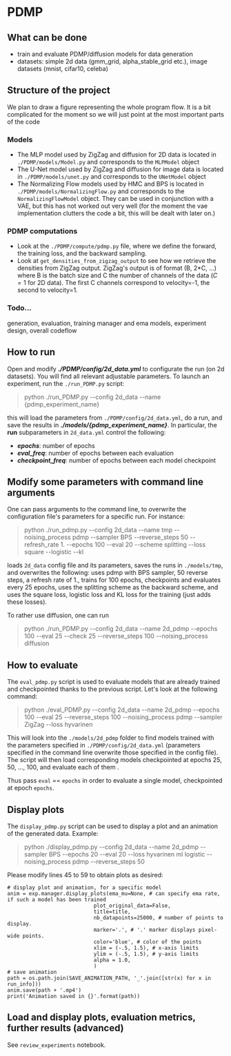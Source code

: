 # PDMP

## What can be done

* train and evaluate PDMP/diffusion models for data generation
* datasets: simple 2d data (gmm_grid, alpha_stable_grid etc.), image datasets (mnist, cifar10, celeba)

## Structure of the project

We plan to draw a figure representing the whole program flow. It is a bit complicated for the moment so we will just point at the most important parts of the code

### Models
* The MLP model used by ZigZag and diffusion for 2D data is located in `./PDMP/models/Model.py` and corresponds to the `MLPModel` object
* The U-Net model used by ZigZag and diffusion for image data is located in `./PDMP/models/unet.py` and corresponds to the `UNetModel` object
* The Normalizing Flow models used by HMC and BPS is located in `./PDMP/models/NormalizingFlow.py` and corresponds to the `NormalizingFlowModel` object. They can be used in conjunction with a VAE, but this has not worked out very well (for the moment the vae implementation clutters the code a bit, this will be dealt with later on.)

### PDMP computations
* Look at the `./PDMP/compute/pdmp.py` file, where we define the forward, the training loss, and the backward sampling.
* Look at `get_densities_from_zigzag_output` to see how we retrieve the densities from ZigZag output. ZigZag's output is of format (B, 2*C, ...) where B is the batch size and C the number of channels of the data ($C=1$ for 2D data). The first C channels correspond to velocity=-1, the second to velocity=1. 


### Todo...
generation, evaluation, training manager and ema models, experiment design, overall codeflow

## How to run

Open and modify ***./PDMP/config/2d_data.yml*** to configurate the run (on 2d datasets). You will find all relevant adjustable parameters. To launch an experiment, run the `./run_PDMP.py` script:

> python ./run_PDMP.py --config 2d_data --name {pdmp_experiment_name}

this will load the parameters from `./PDMP/config/2d_data.yml`, do a run, and save the results in ***./models/{pdmp_experiment_name}***. In particular, the **run** subparameters in `2d_data.yml` control the following:
* ***epochs***: number of epochs
* ***eval_freq***: number of epochs between each evaluation
* ***checkpoint_freq***: number of epochs between each model checkpoint

## Modify some parameters with command line arguments

One can pass arguments to the command line, to overwrite the configuration file's parameters for a specific run. For instance:

> python ./run_pdmp.py --config 2d_data --name tmp --noising_process pdmp --sampler BPS --reverse_steps 50 --refresh_rate 1. --epochs 100 --eval 20 --scheme splitting --loss square --logistic --kl

loads `2d_data` config file and its parameters, saves the runs in `./models/tmp`, and overwrites the following: uses pdmp with BPS sampler, 50 reverse steps, a refresh rate of 1., trains for 100 epochs, checkpoints and evaluates every 25 epochs, uses the splitting scheme as the backward scheme, and uses the square loss, logistic loss and KL loss for the training (just adds these losses). 

To rather use diffusion, one can run
> python ./run_PDMP.py --config 2d_data --name 2d_pdmp --epochs 100 --eval 25 --check 25 --reverse_steps 100 --noising_process diffusion


## How to evaluate 
The `eval_pdmp.py` script is used to evaluate models that are already trained and checkpointed thanks to the previous script. Let's look at the following command:

> python ./eval_PDMP.py --config 2d_data --name 2d_pdmp --epochs 100 --eval 25 --reverse_steps 100 --noising_process pdmp --sampler ZigZag --loss hyvarinen

This will look into the `./models/2d_pdmp` folder to find models trained with the parameters specified in `./PDMP/config/2d_data.yml` (parameters specified in the command line overwrite those specified in the config file). The script will then load corresponding models checkpointed at epochs 25, 50, ..., 100, and evaluate each of them . 

Thus pass `eval` == `epochs` in order to evaluate a single model, checkpointed at epoch `epochs`. 

## Display plots
The `display_pdmp.py` script can be used to display a plot and an animation of the generated data. Example:

> python ./display_pdmp.py --config 2d_data --name 2d_pdmp --sampler BPS --epochs 20 --eval 20 --loss hyvarinen ml logistic --noising_process pdmp  --reverse_steps 50

Please modify lines 45 to 59 to obtain plots as desired:

```
# display plot and animation, for a specific model
anim = exp.manager.display_plots(ema_mu=None, # can specify ema rate, if such a model has been trained
                            plot_original_data=False, 
                            title=title,
                            nb_datapoints=25000, # number of points to display.
                            marker='.', # '.' marker displays pixel-wide points.
                            color='blue', # color of the points
                            xlim = (-.5, 1.5), # x-axis limits
                            ylim = (-.5, 1.5), # y-axis limits
                            alpha = 1.0,
                            )
# save animation
path = os.path.join(SAVE_ANIMATION_PATH, '_'.join([str(x) for x in run_info]))
anim.save(path + '.mp4')
print('Animation saved in {}'.format(path))
```

## Load and display plots, evaluation metrics, further results (advanced)

See `review_experiments` notebook.


